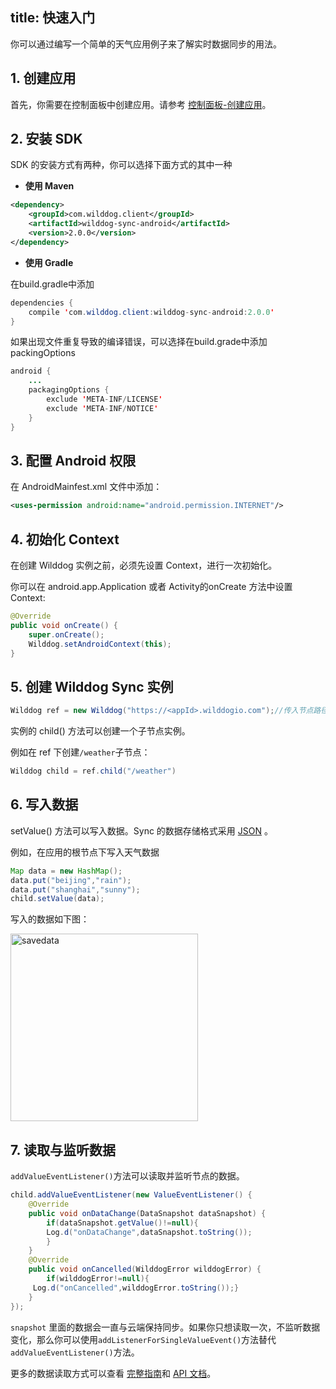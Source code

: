 
title: 快速入门
---
你可以通过编写一个简单的天气应用例子来了解实时数据同步的用法。

## 1. 创建应用

首先，你需要在控制面板中创建应用。请参考 [控制面板-创建应用](/console/creat.html)。

## 2. 安装 SDK

SDK 的安装方式有两种，你可以选择下面方式的其中一种

* **使用 Maven**

```xml
<dependency>
    <groupId>com.wilddog.client</groupId>
    <artifactId>wilddog-sync-android</artifactId>
    <version>2.0.0</version>
</dependency> 
```

* **使用 Gradle**

 在build.gradle中添加

```java
dependencies {
    compile 'com.wilddog.client:wilddog-sync-android:2.0.0'
}
```

如果出现文件重复导致的编译错误，可以选择在build.grade中添加packingOptions

```java
android {
    ...
    packagingOptions {
        exclude 'META-INF/LICENSE'
        exclude 'META-INF/NOTICE'
    }
}
```

## 3. 配置 Android 权限

在 AndroidMainfest.xml 文件中添加：

```xml
<uses-permission android:name="android.permission.INTERNET"/>
```

## 4. 初始化 Context

在创建 Wilddog 实例之前，必须先设置 Context，进行一次初始化。

你可以在 android.app.Application 或者 Activity的onCreate 方法中设置 Context:

```java
@Override
public void onCreate() {
    super.onCreate();
    Wilddog.setAndroidContext(this);
}
```

## 5. 创建 Wilddog Sync 实例

```java
Wilddog ref = new Wilddog("https://<appId>.wilddogio.com");//传入节点路径
```

实例的 child() 方法可以创建一个子节点实例。

例如在 ref 下创建`/weather`子节点：

```java
Wilddog child = ref.child("/weather")
```

## 6. 写入数据

setValue() 方法可以写入数据。Sync 的数据存储格式采用 [JSON](http://json.org) 。

例如，在应用的根节点下写入天气数据 

```java
Map data = new HashMap();
data.put("beijing","rain");
data.put("shanghai","sunny");
child.setValue(data);
```

写入的数据如下图：

<img src="/images/saveapp.png" alt="savedata" width="300" >

## 7. 读取与监听数据

`addValueEventListener()`方法可以读取并监听节点的数据。

```java
child.addValueEventListener(new ValueEventListener() {
    @Override
    public void onDataChange(DataSnapshot dataSnapshot) {
        if(dataSnapshot.getValue()!=null){
        Log.d("onDataChange",dataSnapshot.toString());
        }
    }
    @Override
    public void onCancelled(WilddogError wilddogError) {
        if(wilddogError!=null){
     Log.d("onCancelled",wilddogError.toString());}
    }
});
```

`snapshot` 里面的数据会一直与云端保持同步。如果你只想读取一次，不监听数据变化，那么你可以使用`addListenerForSingleValueEvent()`方法替代 `addValueEventListener()`方法。

更多的数据读取方式可以查看 [完整指南](/guide/sync/android/save-data.html)和 [API 文档](/api/sync/android.html)。